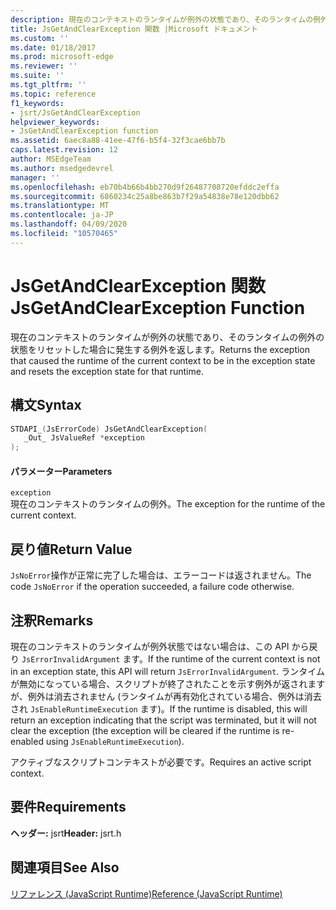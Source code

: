 ```yaml
---
description: 現在のコンテキストのランタイムが例外の状態であり、そのランタイムの例外の状態をリセットした場合に発生する例外を返します。
title: JsGetAndClearException 関数 |Microsoft ドキュメント
ms.custom: ''
ms.date: 01/18/2017
ms.prod: microsoft-edge
ms.reviewer: ''
ms.suite: ''
ms.tgt_pltfrm: ''
ms.topic: reference
f1_keywords:
- jsrt/JsGetAndClearException
helpviewer_keywords:
- JsGetAndClearException function
ms.assetid: 6aec8a88-41ee-47f6-b5f4-32f3cae6bb7b
caps.latest.revision: 12
author: MSEdgeTeam
ms.author: msedgedevrel
manager: ''
ms.openlocfilehash: eb70b4b66b4bb270d9f26487708720efddc2effa
ms.sourcegitcommit: 6860234c25a8be863b7f29a54838e78e120dbb62
ms.translationtype: MT
ms.contentlocale: ja-JP
ms.lasthandoff: 04/09/2020
ms.locfileid: "10570465"
---
```

# <span data-ttu-id="42dc5-103">JsGetAndClearException 関数</span><span class="sxs-lookup"><span data-stu-id="42dc5-103">JsGetAndClearException Function</span></span>
<span data-ttu-id="42dc5-104">現在のコンテキストのランタイムが例外の状態であり、そのランタイムの例外の状態をリセットした場合に発生する例外を返します。</span><span class="sxs-lookup"><span data-stu-id="42dc5-104">Returns the exception that caused the runtime of the current context to be in the exception state and resets the exception state for that runtime.</span></span>  
  
## <span data-ttu-id="42dc5-105">構文</span><span class="sxs-lookup"><span data-stu-id="42dc5-105">Syntax</span></span>  
  
```cpp  
STDAPI_(JsErrorCode) JsGetAndClearException(  
   _Out_ JsValueRef *exception  
);  
```  
  
#### <span data-ttu-id="42dc5-106">パラメーター</span><span class="sxs-lookup"><span data-stu-id="42dc5-106">Parameters</span></span>  
 `exception`  
 <span data-ttu-id="42dc5-107">現在のコンテキストのランタイムの例外。</span><span class="sxs-lookup"><span data-stu-id="42dc5-107">The exception for the runtime of the current context.</span></span>  
  
## <span data-ttu-id="42dc5-108">戻り値</span><span class="sxs-lookup"><span data-stu-id="42dc5-108">Return Value</span></span>  
 <span data-ttu-id="42dc5-109">`JsNoError`操作が正常に完了した場合は、エラーコードは返されません。</span><span class="sxs-lookup"><span data-stu-id="42dc5-109">The code `JsNoError` if the operation succeeded, a failure code otherwise.</span></span>  
  
## <span data-ttu-id="42dc5-110">注釈</span><span class="sxs-lookup"><span data-stu-id="42dc5-110">Remarks</span></span>  
 <span data-ttu-id="42dc5-111">現在のコンテキストのランタイムが例外状態ではない場合は、この API から戻り `JsErrorInvalidArgument` ます。</span><span class="sxs-lookup"><span data-stu-id="42dc5-111">If the runtime of the current context is not in an exception state, this API will return `JsErrorInvalidArgument`.</span></span> <span data-ttu-id="42dc5-112">ランタイムが無効になっている場合、スクリプトが終了されたことを示す例外が返されますが、例外は消去されません (ランタイムが再有効化されている場合、例外は消去され `JsEnableRuntimeExecution` ます)。</span><span class="sxs-lookup"><span data-stu-id="42dc5-112">If the runtime is disabled, this will return an exception indicating that the script was terminated, but it will not clear the exception (the exception will be cleared if the runtime is re-enabled using `JsEnableRuntimeExecution`).</span></span>  
  
 <span data-ttu-id="42dc5-113">アクティブなスクリプトコンテキストが必要です。</span><span class="sxs-lookup"><span data-stu-id="42dc5-113">Requires an active script context.</span></span>  
  
## <span data-ttu-id="42dc5-114">要件</span><span class="sxs-lookup"><span data-stu-id="42dc5-114">Requirements</span></span>  
 <span data-ttu-id="42dc5-115">**ヘッダー:** jsrt</span><span class="sxs-lookup"><span data-stu-id="42dc5-115">**Header:** jsrt.h</span></span>  
  
## <span data-ttu-id="42dc5-116">関連項目</span><span class="sxs-lookup"><span data-stu-id="42dc5-116">See Also</span></span>  
 [<span data-ttu-id="42dc5-117">リファレンス (JavaScript Runtime)</span><span class="sxs-lookup"><span data-stu-id="42dc5-117">Reference (JavaScript Runtime)</span></span>](../chakra-hosting/reference-javascript-runtime.md)